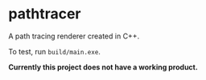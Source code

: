 # pathtracer
A path tracing renderer created in C++.

To test, run `build/main.exe`.

**Currently this project does not have a working product.**
